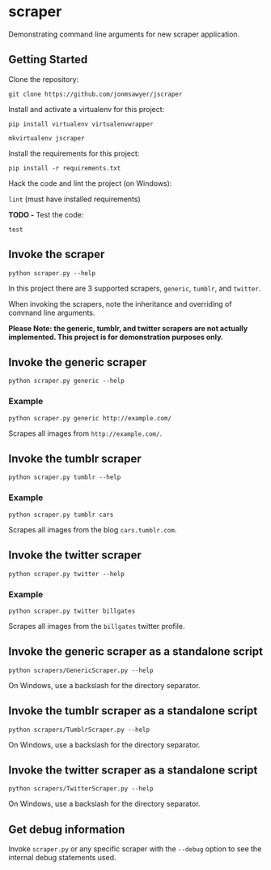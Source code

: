 # scraper

Demonstrating command line arguments for new scraper application.

## Getting Started

Clone the repository:

`git clone https://github.com/jonmsawyer/jscraper`

Install and activate a virtualenv for this project:

`pip install virtualenv virtualenvwrapper`

`mkvirtualenv jscraper`

Install the requirements for this project:

`pip install -r requirements.txt`

Hack the code and lint the project (on Windows):

`lint` (must have installed requirements)

**TODO -** Test the code:

`test`

## Invoke the scraper

`python scraper.py --help`

In this project there are 3 supported scrapers, `generic`, `tumblr`, and
`twitter`.

When invoking the scrapers, note the inheritance and overriding of command line 
arguments.

**Please Note: the generic, tumblr, and twitter scrapers are not actually implemented.
This project is for demonstration purposes only.**

## Invoke the generic scraper

`python scraper.py generic --help`

### Example

`python scraper.py generic http://example.com/`

Scrapes all images from `http://example.com/`.

## Invoke the tumblr scraper

`python scraper.py tumblr --help`

### Example

`python scraper.py tumblr cars`

Scrapes all images from the blog `cars.tumblr.com`.

## Invoke the twitter scraper

`python scraper.py twitter --help`

### Example

`python scraper.py twitter billgates`

Scrapes all images from the `billgates` twitter profile.

## Invoke the generic scraper as a standalone script

`python scrapers/GenericScraper.py --help`

On Windows, use a backslash for the directory separator.

## Invoke the tumblr scraper as a standalone script

`python scrapers/TumblrScraper.py --help`

On Windows, use a backslash for the directory separator.

## Invoke the twitter scraper as a standalone script

`python scrapers/TwitterScraper.py --help`

On Windows, use a backslash for the directory separator.

## Get debug information

Invoke `scraper.py` or any specific scraper with the `--debug` option to see the
internal debug statements used.
